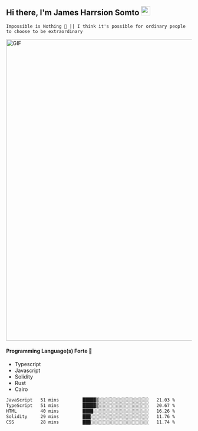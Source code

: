 ## Hi there, I'm James Harrsion Somto <img src="https://media.giphy.com/media/hvRJCLFzcasrR4ia7z/giphy.gif" width="25px">

`Impossible is Nothing 🚀 || I think it's possible for ordinary people to choose to be extraordinary`

 
<img align="center" alt="GIF" src="https://github.com/Gapur/Gapur/blob/master/coding.gif?raw=true" width="818px" height="818px" />


#### Programming Language(s) Forte 🚀
- Typescript
- Javascript
- Solidity
- Rust
- Cairo



<!--START_SECTION:waka-->

```txt
JavaScript   51 mins         █████▒░░░░░░░░░░░░░░░░░░░   21.03 %
TypeScript   51 mins         █████▒░░░░░░░░░░░░░░░░░░░   20.67 %
HTML         40 mins         ████░░░░░░░░░░░░░░░░░░░░░   16.26 %
Solidity     29 mins         ███░░░░░░░░░░░░░░░░░░░░░░   11.76 %
CSS          28 mins         ███░░░░░░░░░░░░░░░░░░░░░░   11.74 %
```

<!--END_SECTION:waka-->
<br />
<br />
<br />







